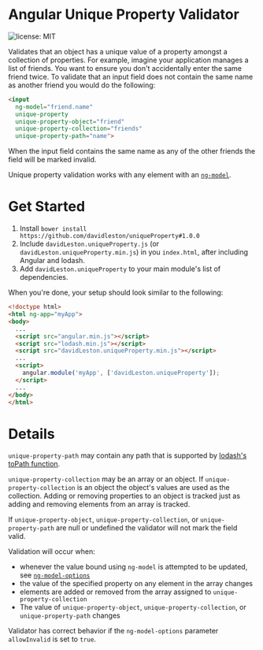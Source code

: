 Angular Unique Property Validator
=================================

![license: MIT](https://img.shields.io/badge/license-MIT-blue.svg)

Validates that an object has a unique value of a property amongst a collection of properties. For example, imagine your application manages a list of friends. You want to ensure you don't accidentally enter the same friend twice. To validate that an input field does not contain the same name as another friend you would do the following:

```html
<input
  ng-model="friend.name"
  unique-property
  unique-property-object="friend"
  unique-property-collection="friends"
  unique-property-path="name">
```

When the input field contains the same name as any of the other friends the field will be marked invalid.

Unique property validation works with any element with an [`ng-model`](https://docs.angularjs.org/api/ng/directive/ngModel).

# Get Started

1. Install `bower install https://github.com/davidleston/uniqueProperty#1.0.0`
2. Include `davidLeston.uniqueProperty.js` (or `davidLeston.uniqueProperty.min.js`) in you `index.html`, after including Angular and lodash.
3. Add `davidLeston.uniqueProperty` to your main module's list of dependencies.

When you're done, your setup should look similar to the following:

```html
<!doctype html>
<html ng-app="myApp">
<body>
  ...
  <script src="angular.min.js"></script>
  <script src="lodash.min.js"></script>
  <script src="davidLeston.uniqueProperty.min.js"></script>
  ...
  <script>
    angular.module('myApp', ['davidLeston.uniqueProperty']);
  </script>
  ...
</body>
</html>
```

# Details

`unique-property-path` may contain any path that is supported by [lodash's toPath function](https://lodash.com/docs#toPath).

`unique-property-collection` may be an array or an object. If `unique-property-collection` is an object the object's values are used as the collection. Adding or removing properties to an object is tracked just as adding and removing elements from an array is tracked.

If `unique-property-object`, `unique-property-collection`, or `unique-property-path` are null or undefined the validator will not mark the field valid.

Validation will occur when:
* whenever the value bound using `ng-model` is attempted to be updated, see [`ng-model-options`](https://docs.angularjs.org/api/ng/directive/ngModelOptions)
* the value of the specified property on any element in the array changes
* elements are added or removed from the array assigned to `unique-property-collection`
* The value of `unique-property-object`, `unique-property-collection`, or `unique-property-path` changes

Validator has correct behavior if the `ng-model-options` parameter `allowInvalid` is set to `true`.
